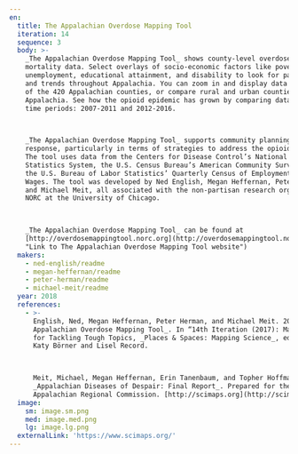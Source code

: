 ```yaml
---
en:
  title: The Appalachian Overdose Mapping Tool
  iteration: 14
  sequence: 3
  body: >-
    _The Appalachian Overdose Mapping Tool_ shows county-level overdose
    mortality data. Select overlays of socio-economic factors like poverty,
    unemployment, educational attainment, and disability to look for patterns
    and trends throughout Appalachia. You can zoom in and display data for each
    of the 420 Appalachian counties, or compare rural and urban counties within
    Appalachia. See how the opioid epidemic has grown by comparing data from two
    time periods: 2007-2011 and 2012-2016.

      

    _The Appalachian Overdose Mapping Tool_ supports community planning and
    response, particularly in terms of strategies to address the opioid crisis.
    The tool uses data from the Centers for Disease Control’s National Vital
    Statistics System, the U.S. Census Bureau’s American Community Survey, and
    the U.S. Bureau of Labor Statistics’ Quarterly Census of Employment and
    Wages. The tool was developed by Ned English, Megan Heffernan, Peter Herman,
    and Michael Meit, all associated with the non-partisan research organization
    NORC at the University of Chicago.

      

    _The Appalachian Overdose Mapping Tool_ can be found at
    [http://overdosemappingtool.norc.org](http://overdosemappingtool.norc.org
    "Link to The Appalachian Overdose Mapping Tool website")
  makers:
    - ned-english/readme
    - megan-heffernan/readme
    - peter-herman/readme
    - michael-meit/readme
  year: 2018
  references:
    - >-
      English, Ned, Megan Heffernan, Peter Herman, and Michael Meit. 2018. _The
      Appalachian Overdose Mapping Tool_. In “14th Iteration (2017): Macroscopes
      for Tackling Tough Topics, _Places & Spaces: Mapping Science_, edited by
      Katy Börner and Lisel Record.

        

      Meit, Michael, Megan Heffernan, Erin Tanenbaum, and Topher Hoffman. 2018.
      _Appalachian Diseases of Despair: Final Report_. Prepared for the
      Appalachian Regional Commission. [http://scimaps.org](http://scimaps.org)
  image:
    sm: image.sm.png
    med: image.med.png
    lg: image.lg.png
  externalLink: 'https://www.scimaps.org/'
---
```

